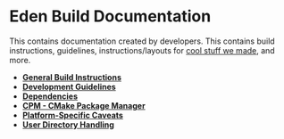 # Eden Build Documentation

This contains documentation created by developers. This contains build instructions, guidelines, instructions/layouts for [cool stuff we made](CPM.md), and more.

- **[General Build Instructions](CPM.md)**
- **[Development Guidelines](Development.md)**
- **[Dependencies](Deps.md)**
- **[CPM - CMake Package Manager](CPM.md)**
- **[Platform-Specific Caveats](Caveats.md)**
- **[User Directory Handling](User.md)**